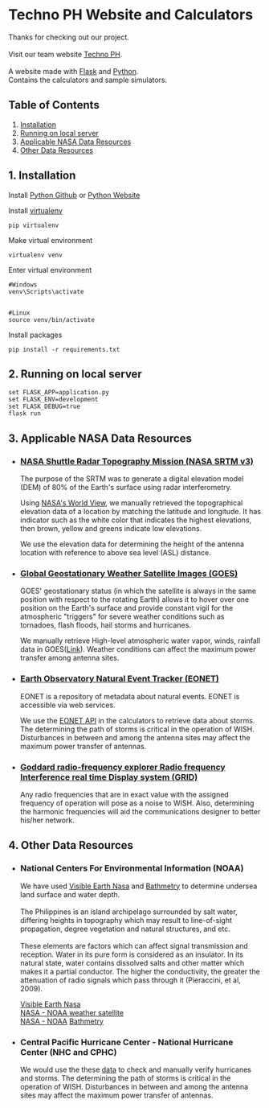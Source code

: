 # Techno PH Website and Calculators
Thanks for checking out our project.
\
\
Visit our team website [Techno PH](https://technoph.site/).
\
\
A website made with [Flask](https://github.com/pallets/flask) and [Python](https://github.com/python).\
Contains the calculators and sample simulators.


## Table of Contents
   1. [Installation](https://github.com/HeatzRM/Nasa-entry-radio-frequency-calculators#1-installation)
   2. [Running on local server](https://github.com/HeatzRM/Nasa-entry-radio-frequency-calculators#2-running-on-local-server)
   3. [Applicable NASA Data Resources](https://github.com/HeatzRM/Nasa-entry-radio-frequency-calculators#3-applicable-nasa-data-resources)
   4. [Other Data Resources](https://github.com/HeatzRM/Nasa-entry-radio-frequency-calculators#4-other-data-resources)


## 1. Installation

Install [Python Github](https://github.com/python) or [Python Website](https://www.python.org/)

Install [virtualenv](https://pypi.org/project/virtualenv/)

```
pip virtualenv
```

Make virtual environment
```
virtualenv venv
```

Enter virtual environment

```
#Windows
venv\Scripts\activate


#Linux
source venv/bin/activate
```

Install packages
```
pip install -r requirements.txt
```


## 2. Running on local server
```
set FLASK_APP=application.py
set FLASK_ENV=development
set FLASK_DEBUG=true 
flask run
```

## 3. Applicable NASA Data Resources

- ### [NASA Shuttle Radar Topography Mission (NASA SRTM v3)](https://doi.org/10.5067/MEaSUREs/SRTM/SRTMGL1.003)
  The purpose of the SRTM was to generate a digital elevation model (DEM) of 80% of the Earth's 
  surface using radar interferometry.  
  
  Using [NASA's World View](worldview.earthdata.nasa.gov),
  we manually retrieved the topographical elevation data of a location by matching the latitude and 
  longitude.
  It has indicator such as the white color that indicates the highest elevations, then brown, yellow and 
  greens indicate low elevations.

  We use the elevation data for determining the height of the antenna location with reference to above sea 
  level (ASL) distance.

  
- ### [Global Geostationary Weather Satellite Images (GOES)](https://www.nasa.gov/content/goes)
  GOES' geostationary status (in which the satellite is always in the same position with respect to the 
  rotating Earth) allows it to hover over one position on the Earth's surface and provide constant vigil 
  for the atmospheric "triggers" for severe weather conditions such as tornadoes, flash floods, hail storms 
  and hurricanes.
  
  We manually retrieve High-level atmospheric water vapor, winds, rainfall data in GOES([Link](https://weather.msfc.nasa.gov/)). Weather conditions 
  can affect the maximum power transfer among antenna sites. 



- ### [Earth Observatory Natural Event Tracker (EONET)](https://eonet.sci.gsfc.nasa.gov/)
  EONET is a repository of metadata about natural events. EONET is accessible via web services.

  We use the [EONET API](https://eonet.sci.gsfc.nasa.gov/api/v2.1/) in the calculators to retrieve data 
 about storms. The determining the path of storms is critical in the operation of WISH. Disturbances in 
 between and among the antenna sites may affect the maximum power transfer of antennas.



- ### [Goddard radio-frequency explorer Radio frequency Interference real time Display system (GRID)](https://catalog.data.gov/dataset/goddard-radio-frequency-explorer-radio-frequency-interference-real-time-display-system/resource/f25edeac-2b93-4dc8-9c23-6edd44b827c2)
  Any radio frequencies that are in exact value with the assigned frequency of operation will pose as a noise to WISH. Also, determining the harmonic frequencies will aid the communications designer to better his/her network.

## 4. Other Data Resources

- ### National Centers For Environmental Information (NOAA)
  We have used [Visible Earth Nasa](https://visibleearth.nasa.gov/images/73963/bathymetry) and [Bathmetry](https://maps.ngdc.noaa.gov/viewers/bathymetry/) to determine undersea land surface and water depth.
  \
  \
  The Philippines is an island archipelago surrounded by salt water, differing heights in topography which 
  may result to line-of-sight propagation, degree vegetation and natural structures, and etc. 
  \
  \
  These elements are factors which can affect signal transmission and reception.
  Water in its pure form is considered as an insulator. In its natural state, water contains dissolved 
  salts and other matter which makes it a partial conductor. The higher the conductivity, the greater the 
  attenuation of radio signals which pass through it (Pieraccini, et al, 2009).
   
  [Visible Earth Nasa](https://visibleearth.nasa.gov/images/73963/bathymetry)\
  [NASA - NOAA weather satellite](https://www.nasa.gov/press-release/nasa-successfully-launches-noaa-advanced-geostationary-weather-satellite)\
  [NASA - NOAA](https://www.nasa.gov/subject/3649/noaa/)
  [Bathmetry](https://maps.ngdc.noaa.gov/viewers/bathymetry/)

- ### Central Pacific Hurricane Center - National Hurricane Center (NHC and CPHC)
  We would use the these [data](https://www.nhc.noaa.gov/) to check and manually verify hurricanes and storms. The determining the path of storms is critical in the operation of WISH. Disturbances in 
 between and among the antenna sites may affect the maximum power transfer of antennas.


